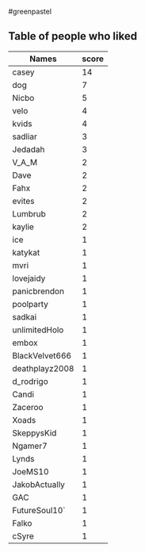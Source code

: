 #greenpastel
## Table of people who liked
Names | score
--- | ---
casey | 14
dog | 7
Nicbo | 5
velo | 4
kvids | 4
sadliar | 3
Jedadah | 3
V_A_M | 2
Dave | 2
Fahx | 2
evites | 2
Lumbrub | 2
kaylie | 2
ice | 1
katykat | 1
mvri | 1
lovejaidy | 1
panicbrendon | 1
poolparty | 1
sadkai | 1
unlimitedHolo | 1
embox | 1
BlackVelvet666 | 1
deathplayz2008 | 1
d_rodrigo | 1
Candi | 1
Zaceroo | 1
Xoads | 1
SkeppysKid | 1
Ngamer7 | 1
Lynds | 1
JoeMS10 | 1
JakobActually | 1
GAC | 1
FutureSoul10` | 1
Falko | 1
cSyre | 1

